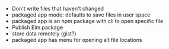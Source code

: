 - Don't write files that haven't changed
- packaged app mode: defaults to save files in user space
- packaged app is an npm package with cli to open specific file
- Publish Elm package
- store data remotely (gist?)
- packaged app has menu for opening alt file locations
